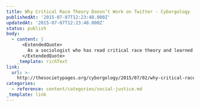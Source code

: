 ```yaml
---
title: Why Critical Race Theory Doesn’t Work on Twitter - Cyborgology
publishedAt: '2015-07-07T12:23:48.000Z'
updatedAt: '2015-07-07T12:23:48.000Z'
status: publish
body:
  - content: |
      <ExtendedQuote>
        As a sociologist who has read critical race theory and learned from critical race theorists, Robinson’s tweets, for me, were impassioned statements of well-established and well-founded lines of thought. For the uninitiated, however, they were jarring. The average nice white ladies of the world don’t understand that “whiteness is most certainly and inevitably terror” refers to a history of white-on-black interpersonal and institutional violence, degrading media portrayals, over-policing and under-protection of black communities, hypersexualization of black women, and fear mongering aimed at black men. And of course they don’t, that’s one of the key points of critical race theory: cultural logics render power-hierarchies invisible while perpetuating race-based opportunity structures that privilege whites.
      </ExtendedQuote>
    _template: richText
link:
  url: >-
    http://thesocietypages.org/cyborgology/2015/07/02/why-critical-race-theory-doesnt-work-on-twitter/
categories:
  - reference: content/categories/social-justice.md
_template: link
---
```



